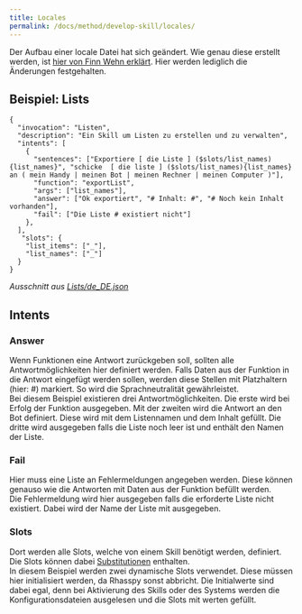 ```yaml
---
title: Locales
permalink: /docs/method/develop-skill/locales/
---
```


Der Aufbau einer locale Datei hat sich geändert. Wie genau diese erstellt werden, ist [hier von Finn Wehn erklärt](https://fwehn.github.io/pp-voiceassistant/docs/create-skills/locales/). Hier werden lediglich die Änderungen festgehalten. <br>

## Beispiel: Lists

```
{
  "invocation": "Listen",
  "description": "Ein Skill um Listen zu erstellen und zu verwalten",
  "intents": [
    {
      "sentences": ["Exportiere [ die Liste ] ($slots/list_names){list_names}", "schicke  [ die liste ] ($slots/list_names){list_names} an ( mein Handy | meinen Bot | meinen Rechner | meinen Computer )"],
      "function": "exportList",
      "args": ["list_names"],
      "answer": ["Ok exportiert", "# Inhalt: #", "# Noch kein Inhalt vorhanden"],
      "fail": ["Die Liste # existiert nicht"]
    },
  ],
   "slots": {
    "list_items": ["_"],
    "list_names": ["_"]
  }
}
```
*Ausschnitt aus [Lists/de_DE.json](../../../../src/client/skills/Lists/1.0/locales/de_DE.json)*

## Intents

### Answer

Wenn Funktionen eine Antwort zurückgeben soll, sollten alle Antwortmöglichkeiten hier definiert werden. Falls Daten aus der Funktion in die Antwort eingefügt werden sollen, werden diese Stellen mit Platzhaltern (hier: #) markiert. So wird die Sprachneutralität gewährleistet. <br> 
Bei diesem Beispiel existieren drei Antwortmöglichkeiten. Die erste wird bei Erfolg der Funktion ausgegeben. Mit der zweiten wird die Antwort an den Bot definiert. Diese wird mit dem Listennamen und dem Inhalt gefüllt. Die dritte wird ausgegeben falls die Liste noch leer ist und enthält den Namen der Liste. 

### Fail

Hier muss eine Liste an Fehlermeldungen angegeben werden. Diese können genauso wie die Antworten mit Daten aus der Funktion befüllt werden. <br>
Die Fehlermeldung wird hier ausgegeben falls die erforderte Liste nicht existiert. Dabei wird der Name der Liste mit ausgegeben.

### Slots

Dort werden alle Slots, welche von einem Skill benötigt werden, definiert. Die Slots können dabei [Substitutionen](https://rhasspy.readthedocs.io/en/latest/training/#substitutions) enthalten. <br>
In diesem Beispiel werden zwei dynamische Slots verwendet. Diese müssen hier initialisiert werden, da Rhasspy sonst abbricht. Die Initialwerte sind dabei egal, denn bei Aktivierung des Skills oder des Systems werden die Konfigurationsdateien ausgelesen und die Slots mit werten gefüllt.